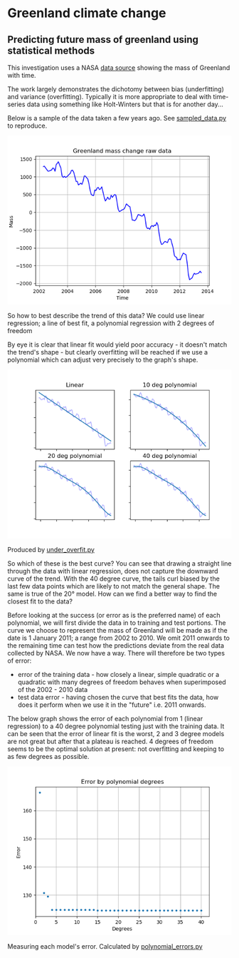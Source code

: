 # Greenland climate change
## Predicting future mass of greenland using statistical methods

This investigation uses a NASA [data source](http://climate.nasa.gov/system/internal_resources/details/original/499_GRN_ANT_mass_changes.csv) showing the mass of Greenland with time.

The work largely demonstrates the dichotomy between bias (underfitting) and variance (overfitting). Typically it is more appropriate to deal with time-series data using something like Holt-Winters but that is for another day...

Below is a sample of the data taken a few years ago. See [sampled_data.py](sampled_data.py) to reproduce.

![Sampled data](sampled_data.png)

So how to best describe the trend of this data? We could use linear regression; a line of best fit, a polynomial regression with 2 degrees of freedom

By eye it is clear that linear fit would yield poor accuracy - it doesn't match the trend's shape - but clearly overfitting will be reached if we use a polynomial which can adjust very precisely to the graph's shape. 

![Too little and too much fitting](under_overfit.png)

Produced by [under_overfit.py](under_overfit.py)

So which of these is the best curve? You can see that drawing a straight line through the data with linear regression, does not capture the downward curve of the trend. With the 40 degree curve, the tails curl biased by the last few data points which are likely to not match the general shape. The same is true of the 20&#176; model. How can we find a better way to find the closest fit to the data?

Before looking at the success (or error as is the preferred name) of each polynomial, we will first divide the data in to training and test portions. The curve we choose to represent the mass of Greenland will be made as if the date is 1 January 2011; a range from 2002 to 2010. We omit 2011 onwards to the remaining time can test how the predictions deviate from the real data collected by NASA. We now have a way. There will therefore be two types of error: 
 - error of the training data - how closely a linear, simple quadratic or a quadratic with many degrees of freedom behaves when superimposed of the 2002 - 2010 data
 - test data error - having chosen the curve that best fits the data, how does it perform when we use it in the "future" i.e. 2011 onwards.

The below graph shows the error of each polynomial from 1 (linear regression) to a 40 degree polynomial testing just with the training data. It can be seen that the error of linear fit is the worst, 2 and 3 degree models are not great but after that a plateau is reached. 4 degrees of freedom seems to be the optimal solution at present: not overfitting and keeping to as few degrees as possible.

![Polynomial errors](polynomial_errors.png)

Measuring each model's error. Calculated by [polynomial_errors.py](polynomial_errors.py)
